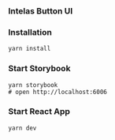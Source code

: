 ### Intelas Button UI

### Installation
```
yarn install
```

### Start Storybook
```
yarn storybook
# open http://localhost:6006
```

### Start React App
```
yarn dev
```